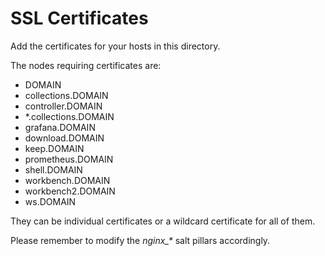 SSL Certificates
================

Add the certificates for your hosts in this directory.

The nodes requiring certificates are:

* DOMAIN
* collections.DOMAIN
* controller.DOMAIN
* \*.collections.DOMAIN
* grafana.DOMAIN
* download.DOMAIN
* keep.DOMAIN
* prometheus.DOMAIN
* shell.DOMAIN
* workbench.DOMAIN
* workbench2.DOMAIN
* ws.DOMAIN

They can be individual certificates or a wildcard certificate for all of them.

Please remember to modify the *nginx\_\** salt pillars accordingly.
